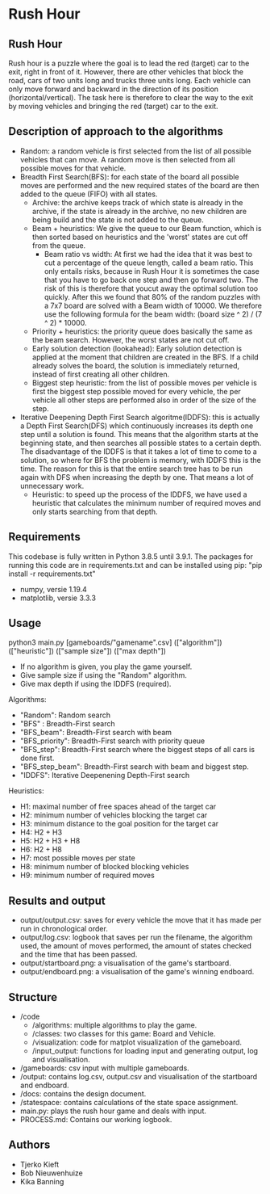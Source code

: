 # Rush Hour

## Rush Hour 
Rush hour is a puzzle where the goal is to lead the red (target) car to the exit, right in front of it. However, there are other vehicles that block the road, cars of two units long and trucks three units long. Each vehicle can only move forward and backward in the direction of its position (horizontal/vertical). The task here is therefore to clear the way to the exit by moving vehicles and bringing the red (target) car to the exit. 

## Description of approach to the algorithms
* Random: a random vehicle is first selected from the list of all possible vehicles that can move. A random move is then selected from all possible moves for that vehicle.
* Breadth First Search(BFS): for each state of the board all possible moves are performed and the new required states of the board are then added to the queue (FIFO) with all states. 
    * Archive: the archive keeps track of which state is already in the archive, if the state is already in the archive, no new children are being build and the state is not added to the queue. 
    * Beam + heuristics: We give the queue to our Beam function, which is then sorted based on heuristics and the 'worst' states are cut off from the queue. 
        * Beam ratio vs width: At first we had the idea that it was best to cut a percentage of the queue length, called a beam ratio. This only entails risks, because in Rush Hour it is sometimes the case that you have to go back one step and then go forward two. The risk of this is therefore that youcut away the optimal solution too quickly. After this we found that 80% of the random puzzles with a 7x7 board are solved with a Beam width of 10000. We therefore use the following formula for the beam width: (board size ^ 2) / (7 ^ 2) * 10000. 
    * Priority + heuristics: the priority queue does basically the same as the beam search. However, the worst states are not cut off.
    * Early solution detection (lookahead): Early solution detection is applied at the moment that children are created in the BFS. If a child already solves the board, the solution is immediately returned, instead of first creating all other children. 
    * Biggest step heuristic: from the list of possible moves per vehicle is first the biggest step possible moved for every vehicle, the per vehicle all other steps are performed also in order of the size of the step. 
* Iterative Deepening Depth First Search algoritme(IDDFS): this is actually a Depth First Search(DFS) which continuously increases its depth one step until a solution is found. This means that the algorithm starts at the beginning state, and then searches all possible states to a certain depth. The disadvantage of the IDDFS is that it takes a lot of time to come to a solution, so where for BFS the problem is memory, with IDDFS this is the time. The reason for this is that the entire search tree has to be run again with DFS when increasing the depth by one. That means a lot of unnecessary work. 
    * Heuristic: to speed up the process of the IDDFS, we have used a heuristic that calculates the minimum number of required moves and only starts searching from that depth. 

## Requirements
This codebase is fully written in Python 3.8.5 until 3.9.1. 
The packages for running this code are in requirements.txt and can be installed using pip: "pip install -r requirements.txt"
* numpy, versie 1.19.4
* matplotlib, versie 3.3.3

## Usage
python3 main.py [gameboards/"gamename".csv] (["algorithm"]) (["heuristic"]) (["sample size"]) (["max depth"])

* If no algorithm is given, you play the game yourself.
* Give sample size if using the "Random" algorithm.
* Give max depth if using the IDDFS (required).

Algorithms: 
* "Random": Random search
* "BFS" : Breadth-First search
* "BFS_beam": Breadth-First search with beam 
* "BFS_priority": Breadth-First search with priority queue
* "BFS_step": Breadth-First search where the biggest steps of all cars is done first.
* "BFS_step_beam": Breadth-First search with beam and biggest step.
* "IDDFS": Iterative Deepenening Depth-First search

Heuristics: 
* H1: maximal number of free spaces ahead of the target car
* H2: minimum number of vehicles blocking the target car
* H3: minimum distance to the goal position for the target car
* H4: H2 + H3 
* H5: H2 + H3 + H8
* H6: H2 + H8
* H7: most possible moves per state 
* H8: minimum number of blocked blocking vehicles
* H9: minimum number of required moves

## Results and output 
* output/output.csv: saves for every vehicle the move that it has made per run in chronological order. 
* output/log.csv: logbook that saves per run the filename, the algorithm used, the amount of moves performed, the amount of states checked and the time that has been passed. 
* output/startboard.png: a visualisation of the game's startboard. 
* output/endboard.png: a visualisation of the game's winning endboard.

## Structure
* /code
    * /algorithms: multiple algorithms to play the game.
    * /classes: two classes for this game: Board and Vehicle.
    * /visualization: code for matplot visualization of the gameboard. 
    * /input_output: functions for loading input and generating output, log and visualisation. 
* /gameboards: csv input with multiple gameboards. 
* /output: contains log.csv, output.csv and visualisation of the startboard and endboard. 
* /docs: contains the design document. 
* /statespace: contains calculations of the state space assignment. 
* main.py: plays the rush hour game and deals with input. 
* PROCESS.md: Contains our working logbook. 

## Authors
* Tjerko Kieft
* Bob Nieuwenhuize
* Kika Banning